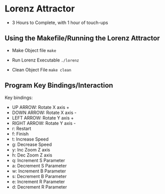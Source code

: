 # Lorenz Attractor 

- 3 Hours to Complete, with 1 hour of touch-ups 

## Using the Makefile/Running the Lorenz Attractor

- Make Object file `make`

- Run Lorenz Executable `./lorenz`

- Clean Object File `make clean`

## Program Key Bindings/Interaction

Key bindings:

- UP ARROW: Rotate X axis +
- DOWN ARROW: Rotate X axis -
- LEFT ARROW: Rotate Y axis +
- RIGHT ARROW: Rotate Y axis -
- r: Restart 
- f: Finish
- t: Increase Speed
- g: Decrease Speed
- y: Inc Zoom Z axis
- h: Dec Zoom Z axis
- q: Increment S Parameter
- a: Decrement S Parameter
- w: Increment B Parameter
- s: Decrement B Parameter
- e: Increment R Parameter
- d: Decrement R Parameter